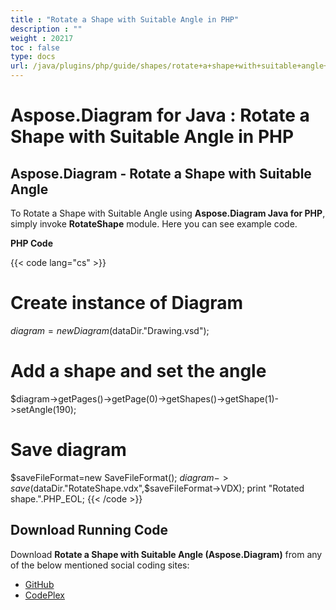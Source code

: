 ```yaml
---
title : "Rotate a Shape with Suitable Angle in PHP" 
description : "" 
weight : 20217 
toc : false
type: docs
url: /java/plugins/php/guide/shapes/rotate+a+shape+with+suitable+angle+in+php/
---
```


# Aspose.Diagram for Java : Rotate a Shape with Suitable Angle in PHP


## Aspose.Diagram - Rotate a Shape with Suitable Angle

To Rotate a Shape with Suitable Angle using **Aspose.Diagram Java for PHP**, simply invoke **RotateShape** module. Here you can see example code.

**PHP Code**

{{< code lang="cs" >}}
# Create instance of Diagram
$diagram=new Diagram($dataDir."Drawing.vsd");

# Add a shape and set the angle
$diagram->getPages()->getPage(0)->getShapes()->getShape(1)->setAngle(190);

# Save diagram
$saveFileFormat=new SaveFileFormat();
$diagram->save($dataDir."RotateShape.vdx",$saveFileFormat->VDX);
print "Rotated shape.".PHP_EOL;
{{< /code >}}

## Download Running Code

Download **Rotate a Shape with Suitable Angle (Aspose.Diagram)** from any of the below mentioned social coding sites:

*   [GitHub](https://github.com/asposediagram/Aspose.Diagram-for-Java/blob/master/Plugins/Aspose_Diagram_Java_for_PHP/src/aspose/diagram/WorkingwithShapes/RotateShape.php)
*   [CodePlex](https://asposediagramjavaphp.codeplex.com/SourceControl/latest#src/aspose/diagram/WorkingwithShapes/RotateShape.php)

